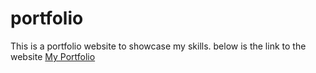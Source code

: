 # portfolio
This is a portfolio website to showcase my skills.
below is the link to the website [My Portfolio](https://lavdewangan1.github.io/portfolio/)
